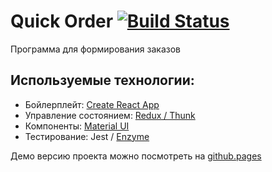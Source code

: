 # Quick Order [![Build Status](https://api.travis-ci.org/a-sitnikov/quick-order.svg?branch=master)](https://travis-ci.org/a-sitnikov/quick-order)

Программа для формирования заказов

## Используемые технологии:
* Бойлерплейт:  [Create React App](https://github.com/facebookincubator/create-react-app)
* Управление состоянием: [Redux / Thunk](https://github.com/reduxjs/redux-thunk)
* Компоненты: [Material UI](https://material-ui.com)
* Тестирование: Jest / [Enzyme](https://airbnb.io/enzyme/)

Демо версию проекта можно посмотреть на [github.pages](https://a-sitnikov.github.io/quick-order/)